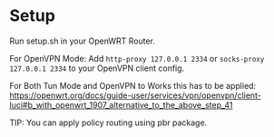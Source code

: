 # Setup
Run setup.sh in your OpenWRT Router.

For OpenVPN Mode:
    Add ``http-proxy 127.0.0.1 2334`` or ``socks-proxy 127.0.0.1 2334`` to your OpenVPN client config.

For Both Tun Mode and OpenVPN to Works this has to be applied:
    https://openwrt.org/docs/guide-user/services/vpn/openvpn/client-luci#b_with_openwrt_1907_alternative_to_the_above_step_41

TIP: You can apply policy routing using pbr package.
